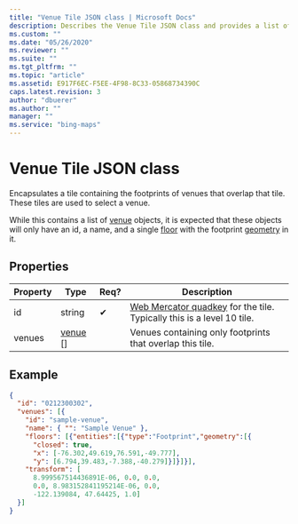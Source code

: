 ```yaml
---
title: "Venue Tile JSON class | Microsoft Docs"
description: Describes the Venue Tile JSON class and provides a list of properties and a code example related to the Venue Tile JSON class.
ms.custom: ""
ms.date: "05/26/2020"
ms.reviewer: ""
ms.suite: ""
ms.tgt_pltfrm: ""
ms.topic: "article"
ms.assetid: E917F6EC-F5EE-4F98-8C33-05868734390C
caps.latest.revision: 3
author: "dbuerer"
ms.author: ""
manager: ""
ms.service: "bing-maps"
---
```

# Venue Tile JSON class

Encapsulates a tile containing the footprints of venues that overlap that tile.  These tiles are used to select a venue.

While this contains a list of [venue] objects, it is expected that these objects will only have an id, a name, and a single [floor] with the footprint [geometry] in it.

## Properties

| Property        | Type       | Req? | Description |
|-----------------|------------|------|-------------|
| id              | string     |  ✔   | [Web Mercator quadkey](../articles/bing-maps-tile-system.md) for the tile.  Typically this is a level 10 tile. |
| venues          | [venue] [] |      | Venues containing only footprints that overlap this tile. |

## Example

```json
{
  "id": "0212300302",
  "venues": [{
    "id": "sample-venue",
    "name": { "": "Sample Venue" },
    "floors": [{"entities":[{"type":"Footprint","geometry":[{
      "closed": true,
      "x": [-76.302,49.619,76.591,-49.777],
      "y": [6.794,39.483,-7.388,-40.279]}]}]}],
    "transform": [
      8.999567514436891E-06, 0.0, 0.0,
      0.0, 8.983152841195214E-06, 0.0,
      -122.139084, 47.64425, 1.0]
  }]
}
```

[floor]: floor.md
[geometry]: geometry.md
[venue]: venue.md
